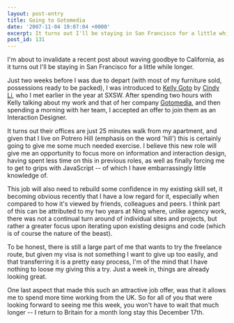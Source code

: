 ```yaml
---
layout: post-entry
title: Going to Gotomedia
date: '2007-11-04 19:07:04 +0000'
excerpt: It turns out I'll be staying in San Francisco for a little while longer.
post_id: 131
---
```

I'm about to invalidate a recent post about waving goodbye to California, as it turns out I'll be staying in San Francisco for a little while longer.

Just two weeks before I was due to depart (with most of my furniture sold, possessions ready to be packed), I was introduced to [Kelly Goto][1] by [Cindy Li][2], who I met earlier in the year at SXSW. After spending two hours with Kelly talking about my work and that of her company [Gotomedia][3], and then spending a morning with her team, I accepted an offer to join them as an Interaction Designer.

It turns out their offices are just 25 minutes walk from my apartment, and given that I live on Potrero Hill (emphasis on the word 'hill') this is certainly going to give me some much needed exercise. I believe this new role will give me an opportunity to focus more on information and interaction design, having spent less time on this in previous roles, as well as finally forcing me to get to grips with JavaScript -- of which I have embarrassingly little knowledge of.

This job will also need to rebuild some confidence in my existing skill set, it becoming obvious recently that I have a low regard for it, especially when compared to how it's viewed by friends, colleagues and peers. I think part of this can be attributed to my two years at Ning where, unlike agency work, there was not a continual turn around of individual sites and projects, but rather a greater focus upon iterating upon existing designs and code (which is of course the nature of the beast).

To be honest, there is still a large part of me that wants to try the freelance route, but given my visa is not something I want to give up too easily, and that transferring it is a pretty easy process, I'm of the mind that I have nothing to loose my giving this a try. Just a week in, things are already looking great.

One last aspect that made this such an attractive job offer, was that it allows me to spend more time working from the UK. So for all of you that were looking forward to seeing me this week, you won't have to wait that much longer -- I return to Britain for a month long stay this December 17th.

[1]: http://en.wikipedia.org/wiki/Kelly_Goto
[2]: http://www.cindyli.com/
[3]: http://www.gotomedia.com/